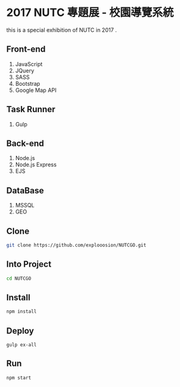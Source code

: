 # 2017 NUTC 專題展 - 校園導覽系統
this is a special exhibition of NUTC in 2017 .

## Front-end
1. JavaScript
2. JQuery
3. SASS
4. Bootstrap
5. Google Map API

## Task Runner
1. Gulp

## Back-end
1. Node.js
2. Node.js Express
3. EJS

## DataBase
1. MSSQL
2. GEO

## Clone
```bash
git clone https://github.com/explooosion/NUTCGO.git
```

## Into Project
```bash
cd NUTCGO
```

## Install
```bash
npm install
```

## Deploy
```
gulp ex-all
```

## Run
```bash
npm start
```
